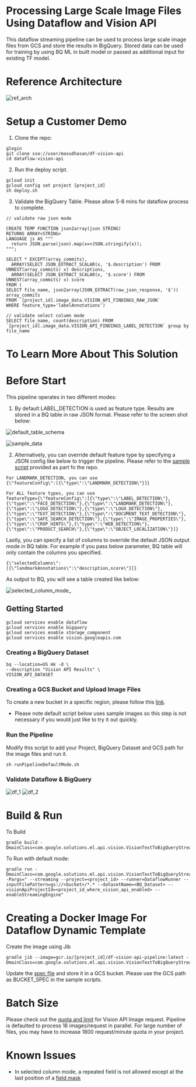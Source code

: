# Processing Large Scale Image Files Using Dataflow and Vision API
This dataflow streaming pipeline can be used to process large scale image files from GCS and store the results in BigQuery. Stored data can be used for training by using BQ ML in built model or passed as additional input for existing TF model.   

# Reference Architecture

![ref_arch](diagram/vision_api_ref_arch.png)


# Setup a Customer Demo

1. Clone the repo: 

```
glogin 
git clone sso://user/masudhasan/df-vision-api
cd dataflow-vision-api
```

2. Run the deploy script. 

```
gcloud init
gcloud config set project [project_id]
sh deploy.sh
```

3. Validate the BigQuery Table. Please allow 5-8 mins for dataflow process to complete.


```
// validate raw json mode

CREATE TEMP FUNCTION json2array(json STRING)
RETURNS ARRAY<STRING>
LANGUAGE js AS """
  return JSON.parse(json).map(x=>JSON.stringify(x));
"""; 

SELECT * EXCEPT(array_commits),
  ARRAY(SELECT JSON_EXTRACT_SCALAR(x, '$.description') FROM UNNEST(array_commits) x) descriptions,
  ARRAY(SELECT JSON_EXTRACT_SCALAR(x, '$.score') FROM UNNEST(array_commits) x) score
FROM (
SELECT file_name, json2array(JSON_EXTRACT(raw_json_response, '$')) array_commits
FROM `[project_id].image_data.VISION_API_FINDINGS_RAW_JSON` 
WHERE feature_type='labelAnnotations')

// validate select column mode
SELECT file_name, count(description) FROM `[project_id].image_data.VISION_API_FINDINGS_LABEL_DETECTION` group by file_name
``` 
# To Learn More About This Solution
# Before Start
This pipeline operates in two different modes:  

1. By default LABEL_DETECTION is used as feature type. Results are stored in a BQ table in raw JSON format.  Please refer to the screen shot below:

 ![default_table_schema](diagram/default_table_schema.png)

 ![sample_data](diagram/default_table_data.png)

2.  Alternatively, you can override default feature type by specifying a JSON config like below to trigger the pipeline. Please refer to the [sample script](./src/main/resources/sample_scripts/runPipelineDefaultMode.sh) provided as part fo the repo.   
 

```
For LANDMARK_DETECTION, you can use   
{\"featureConfig\":[{\"type\":\"LANDMARK_DETECTION\"}]}	
```
```
For ALL feature types, you can use  
featureType={\"featureConfig\":[{\"type\":\"LABEL_DETECTION\"},{\"type\":\"FACE_DETECTION\"},{\"type\":\"LANDMARK_DETECTION\"},{\"type\":\"LOGO_DETECTION\"},{\"type\":\"LOGO_DETECTION\"},{\"type\":\"TEXT_DETECTION\"},{\"type\":\"DOCUMENT_TEXT_DETECTION\"},{\"type\":\"SAFE_SEARCH_DETECTION\"},{\"type\":\"IMAGE_PROPERTIES\"},{\"type\":\"CROP_HINTS\"},{\"type\":\"WEB_DETECTION\"},{\"type\":\"PRODUCT_SEARCH\"},{\"type\":\"OBJECT_LOCALIZATION\"}]}
``` 

Lastly, you can specify a list of columns to override the default JSON output mode in BQ table. For example if you pass below parameter, BQ table will only contain the columns you specified. 

```{\"featureConfig\":[{\"type\":\"LANDMARK_DETECTION\"}]}
{\"selectedColumns\":[{\"landmarkAnnotations\":\"description,score\"}]}
```

As output to BQ, you will see a table created like below:

![selected_column_mode_](diagram/selected_columns.png)

## Getting Started

````
gcloud services enable dataflow
gcloud services enable bigquery
gcloud services enable storage_component
gcloud services enable vision.googleapis.com
````

### Creating a BigQuery Dataset

```
bq --location=US mk -d \ 
--description "Vision API Results" \ 
VISION_API_DATASET
```

### Creating a GCS Bucket and Upload Image Files 

To create a new bucket in a specific region, please follow this [link](https://cloud.google.com/storage/docs/creating-buckets).

* Please note default script below uses sample images so this step is not necessary if you would just like to try it out quickly.

### Run the Pipeline
Modify this script to add your Project, BigQuery Dataset and GCS path for the image files and run it.

```
sh runPipelineDefaultMode.sh
```
### Validate Dataflow & BigQuery
 
![df_1](diagram/df_1.png) 
![df_2](diagram/df_2.png) 

# Build & Run
To Build 

```
gradle build -DmainClass=com.google.solutions.ml.api.vision.VisionTextToBigQueryStreaming  
```

To Run with default mode: 

```
gradle run -DmainClass=com.google.solutions.ml.api.vision.VisionTextToBigQueryStreaming -Pargs=" --streaming --project=<project_id> --runner=DataflowRunner --inputFilePattern=gs://<bucket>/*.* --datasetName=<BQ_Dataset> --visionApiProjectId=<project_id_where_vision_api_enabled> --enableStreamingEngine"
```
# Creating a Docker Image For Dataflow Dynamic Template
Create the image using Jib

```
gradle jib --image=gcr.io/[project_id]/df-vision-api-pipeline:latest -DmainClass=com.google.solutions.ml.api.vision.VisionTextToBigQueryStreaming 
```

Update the [spec file](./src/main/resources/dynamic_template_vision_api.json) and store it in a GCS bucket. Please use the GCS path as BUCKET_SPEC in the sample scripts.   

# Batch Size

Please check out the [quota and limit](https://cloud.google.com/vision/quotas) for Vision API Image request. 
Pipeline is defaulted to process 16 images/request in parallel. 
For large number of files, you may have to increase  1800 request/minute quota in your project.

# Known Issues
* In selected column mode, a repeated field is not allowed except at the last position of a [field mask](https://developers.google.com/protocol-buffers/docs/reference/java/com/google/protobuf/FieldMask)

